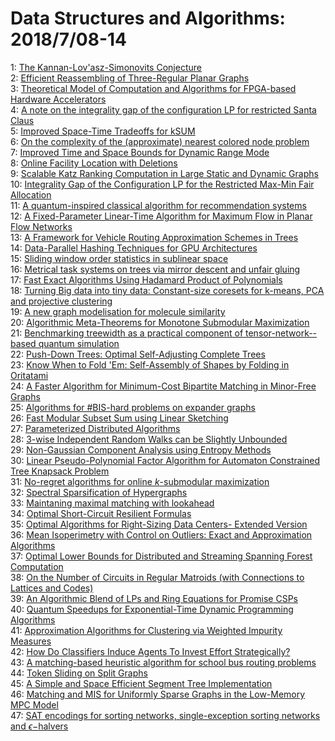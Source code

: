 # Data Structures and Algorithms: 2018/7/08-14  
1: [The Kannan-Lov\'asz-Simonovits Conjecture](https://doi.org/10.48550/arXiv.1807.03465)  
2: [Efficient Reassembling of Three-Regular Planar Graphs](https://doi.org/10.48550/arXiv.1807.03479)  
3: [Theoretical Model of Computation and Algorithms for FPGA-based Hardware  Accelerators](https://doi.org/10.48550/arXiv.1807.03611)  
4: [A note on the integrality gap of the configuration LP for restricted  Santa Claus](https://doi.org/10.48550/arXiv.1807.03626)  
5: [Improved Space-Time Tradeoffs for kSUM](https://doi.org/10.48550/arXiv.1807.03718)  
6: [On the complexity of the (approximate) nearest colored node problem](https://doi.org/10.48550/arXiv.1807.03721)  
7: [Improved Time and Space Bounds for Dynamic Range Mode](https://doi.org/10.48550/arXiv.1807.03827)  
8: [Online Facility Location with Deletions](https://doi.org/10.48550/arXiv.1807.03839)  
9: [Scalable Katz Ranking Computation in Large Static and Dynamic Graphs](https://doi.org/10.48550/arXiv.1807.03847)  
10: [Integrality Gap of the Configuration LP for the Restricted Max-Min Fair  Allocation](https://doi.org/10.48550/arXiv.1807.04152)  
11: [A quantum-inspired classical algorithm for recommendation systems](https://doi.org/10.48550/arXiv.1807.04271)  
12: [A Fixed-Parameter Linear-Time Algorithm for Maximum Flow in Planar Flow  Networks](https://doi.org/10.48550/arXiv.1807.04186)  
13: [A Framework for Vehicle Routing Approximation Schemes in Trees](https://doi.org/10.48550/arXiv.1807.04308)  
14: [Data-Parallel Hashing Techniques for GPU Architectures](https://doi.org/10.48550/arXiv.1807.04345)  
15: [Sliding window order statistics in sublinear space](https://doi.org/10.48550/arXiv.1807.04400)  
16: [Metrical task systems on trees via mirror descent and unfair gluing](https://doi.org/10.48550/arXiv.1807.04404)  
17: [Fast Exact Algorithms Using Hadamard Product of Polynomials](https://doi.org/10.48550/arXiv.1807.04496)  
18: [Turning Big data into tiny data: Constant-size coresets for k-means, PCA  and projective clustering](https://doi.org/10.48550/arXiv.1807.04518)  
19: [A new graph modelisation for molecule similarity](https://doi.org/10.48550/arXiv.1807.04528)  
20: [Algorithmic Meta-Theorems for Monotone Submodular Maximization](https://doi.org/10.48550/arXiv.1807.04575)  
21: [Benchmarking treewidth as a practical component of tensor-network--based  quantum simulation](https://doi.org/10.48550/arXiv.1807.04599)  
22: [Push-Down Trees: Optimal Self-Adjusting Complete Trees](https://doi.org/10.48550/arXiv.1807.04613)  
23: [Know When to Fold 'Em: Self-Assembly of Shapes by Folding in Oritatami](https://doi.org/10.48550/arXiv.1807.04682)  
24: [A Faster Algorithm for Minimum-Cost Bipartite Matching in Minor-Free  Graphs](https://doi.org/10.48550/arXiv.1807.04802)  
25: [Algorithms for #BIS-hard problems on expander graphs](https://doi.org/10.48550/arXiv.1807.04804)  
26: [Fast Modular Subset Sum using Linear Sketching](https://doi.org/10.48550/arXiv.1807.04825)  
27: [Parameterized Distributed Algorithms](https://doi.org/10.48550/arXiv.1807.04900)  
28: [3-wise Independent Random Walks can be Slightly Unbounded](https://doi.org/10.48550/arXiv.1807.04910)  
29: [Non-Gaussian Component Analysis using Entropy Methods](https://doi.org/10.48550/arXiv.1807.04936)  
30: [Linear Pseudo-Polynomial Factor Algorithm for Automaton Constrained Tree  Knapsack Problem](https://doi.org/10.48550/arXiv.1807.04942)  
31: [No-regret algorithms for online $k$-submodular maximization](https://doi.org/10.48550/arXiv.1807.04965)  
32: [Spectral Sparsification of Hypergraphs](https://doi.org/10.48550/arXiv.1807.04974)  
33: [Maintaning maximal matching with lookahead](https://doi.org/10.48550/arXiv.1807.05009)  
34: [Optimal Short-Circuit Resilient Formulas](https://doi.org/10.48550/arXiv.1807.05014)  
35: [Optimal Algorithms for Right-Sizing Data Centers- Extended Version](https://doi.org/10.48550/arXiv.1807.05112)  
36: [Mean Isoperimetry with Control on Outliers: Exact and Approximation  Algorithms](https://doi.org/10.48550/arXiv.1807.05125)  
37: [Optimal Lower Bounds for Distributed and Streaming Spanning Forest  Computation](https://doi.org/10.48550/arXiv.1807.05135)  
38: [On the Number of Circuits in Regular Matroids (with Connections to  Lattices and Codes)](https://doi.org/10.48550/arXiv.1807.05164)  
39: [An Algorithmic Blend of LPs and Ring Equations for Promise CSPs](https://doi.org/10.48550/arXiv.1807.05194)  
40: [Quantum Speedups for Exponential-Time Dynamic Programming Algorithms](https://doi.org/10.48550/arXiv.1807.05209)  
41: [Approximation Algorithms for Clustering via Weighted Impurity Measures](https://doi.org/10.48550/arXiv.1807.05241)  
42: [How Do Classifiers Induce Agents To Invest Effort Strategically?](https://doi.org/10.48550/arXiv.1807.05307)  
43: [A matching-based heuristic algorithm for school bus routing problems](https://doi.org/10.48550/arXiv.1807.05311)  
44: [Token Sliding on Split Graphs](https://doi.org/10.48550/arXiv.1807.05322)  
45: [A Simple and Space Efficient Segment Tree Implementation](https://doi.org/10.48550/arXiv.1807.05356)  
46: [Matching and MIS for Uniformly Sparse Graphs in the Low-Memory MPC Model](https://doi.org/10.48550/arXiv.1807.05374)  
47: [SAT encodings for sorting networks, single-exception sorting networks  and $\epsilon-$halvers](https://doi.org/10.48550/arXiv.1807.05377)  
